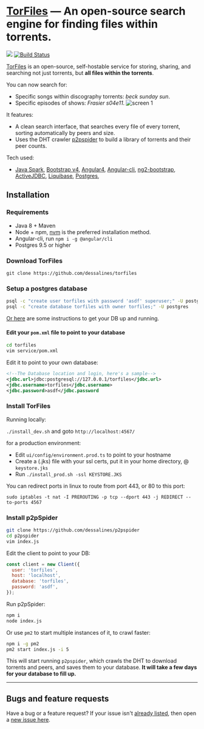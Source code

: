 [TorFiles](http://torfiles.ml) &mdash; An open-source search engine for finding files within torrents.
==========
![](http://img.shields.io/version/0.0.1.png?color=green)
[![Build Status](https://travis-ci.org/dessalines/torfiles.svg?branch=master)](https://travis-ci.org/dessalines/torfiles)

<!---
	TorFiles: An open-source search engine for finding files within torrents.
-->

[TorFiles](http://torfiles.ml) is an open-source, self-hostable service for storing, sharing, and searching not just torrents, but **all files within the torrents**. 

You can now search for:

- Specific songs within discography torrents: *beck sunday sun*.
- Specific episodes of shows: *Frasier s04e11*.
![screen 1](https://i.imgur.com/Xdffumu.png)

It features:
- A clean search interface, that searches every file of every torrent, sorting automatically by peers and size.
- Uses the DHT crawler [p2pspider](https://github.com/dessalines/p2pspider) to build a library of torrents and their peer counts.

Tech used:
- [Java Spark](https://github.com/perwendel/spark), [Bootstrap v4](https://github.com/twbs/bootstrap), [Angular4](https://github.com/angular/angular), [Angular-cli](https://github.com/angular/angular-cli), [ng2-bootstrap](http://valor-software.com/ng2-bootstrap/), [ActiveJDBC](http://javalite.io/activejdbc), [Liquibase](http://www.liquibase.org/), [Postgres](https://www.postgresql.org/), 



<!-- Join the subreddit: [/r/flowchat](https://www.reddit.com/r/flowchat/) -->


## Installation 

### Requirements
- Java 8 + Maven
- Node + npm, [nvm](https://github.com/creationix/nvm) is the preferred installation method.
- Angular-cli, run `npm i -g @angular/cli`
- Postgres 9.5 or higher

### Download TorFiles
`git clone https://github.com/dessalines/torfiles`

### Setup a postgres database
```sh
psql -c "create user torfiles with password 'asdf' superuser;" -U postgres
psql -c "create database torfiles with owner torfiles;" -U postgres
```

[Or here](https://www.digitalocean.com/community/tutorials/how-to-install-and-use-postgresql-on-ubuntu-16-04) are some instructions to get your DB up and running.

#### Edit your `pom.xml` file to point to your database

```sh
cd torfiles
vim service/pom.xml
```

Edit it to point to your own database:
```xml
<!--The Database location and login, here's a sample-->
<jdbc.url>jdbc:postgresql://127.0.0.1/torfiles</jdbc.url>
<jdbc.username>torfiles</jdbc.username>
<jdbc.password>asdf</jdbc.password
```

### Install TorFiles

Running locally:

`./install_dev.sh` and goto `http://localhost:4567/`

for a production environment:

- Edit `ui/config/environment.prod.ts` to point to your hostname
- Create a (.jks) file with your ssl certs, put it in your home directory, @ `keystore.jks`
- Run `./install_prod.sh -ssl KEYSTORE.JKS`

You can redirect ports in linux to route from port 443, or 80 to this port:

`sudo iptables -t nat -I PREROUTING -p tcp --dport 443 -j REDIRECT --to-ports 4567`

### Install p2pSpider

```sh
git clone https://github.com/dessalines/p2pspider
cd p2pspider
vim index.js
```
Edit the client to point to your DB:

```javascript
const client = new Client({
  user: 'torfiles',
  host: 'localhost',
  database: 'torfiles',
  password: 'asdf',
});
```

Run p2pSpider:
```sh
npm i
node index.js
```

Or use `pm2` to start multiple instances of it, to crawl faster:
```sh
npm i -g pm2
pm2 start index.js -i 5
```

This will start running `p2pspider`, which crawls the DHT to download torrents and peers, and saves them to your database. **It will take a few days for your database to fill up.**

---

## Bugs and feature requests
Have a bug or a feature request? If your issue isn't [already listed](https://github.com/dessalines/torfiles/issues/), then open a [new issue here](https://github.com/dessalines/torfiles/issues/new).
